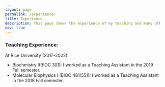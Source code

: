 ```yaml
---
layout: page
permalink: /experience/
title: Experience
description: This page shows the experience of my teaching and many other events.
nav: true
---
```


### Teaching Experience:
At Rice University (2017-2022):
- Biochmistry I(BIOC 301): I worked as a Teaching Assistant in the 2019 Fall semester.
- Molecular Biophysics I (BIOC 481/551): I worked as a Teaching Assistant in the 2018 Fall semester.


